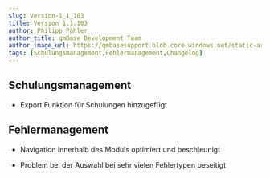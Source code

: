 ```yaml
---
slug: Version-1_1_103
title: Version 1.1.103
author: Philipp Pähler
author_title: qmBase Development Team
author_image_url: https://qmbasesupport.blob.core.windows.net/static-assets/img/persons/paehler_round.png
tags: [Schulungsmanagement,Fehlermanagement,Changelog]
---
```

## Schulungsmanagement

*   Export Funktion für Schulungen hinzugefügt

## Fehlermanagement

*   Navigation innerhalb des Moduls optimiert und beschleunigt

*   Problem bei der Auswahl bei sehr vielen Fehlertypen beseitigt